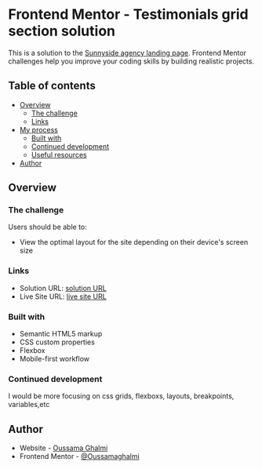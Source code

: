 # Frontend Mentor - Testimonials grid section solution

This is a solution to the [Sunnyside agency landing page](https://www.frontendmentor.io/challenges/sunnyside-agency-landing-page-7yVs3B6ef). Frontend Mentor challenges help you improve your coding skills by building realistic projects.

## Table of contents

- [Overview](#overview)
  - [The challenge](#the-challenge)
  - [Links](#links)
- [My process](#my-process)
  - [Built with](#built-with)
  - [Continued development](#continued-development)
  - [Useful resources](#useful-resources)
- [Author](#author)

## Overview

### The challenge

Users should be able to:

- View the optimal layout for the site depending on their device's screen size

### Links

- Solution URL: [solution URL](https://github.com/Oussamaghalmi/Sunnyside-agency-landing-page)
- Live Site URL: [live site URL](https://Sunnyside-agency-landing-page-by-Oussama-ghalmi.netlify.app/)

### Built with

- Semantic HTML5 markup
- CSS custom properties
- Flexbox
- Mobile-first workflow

### Continued development

I would be more focusing on css grids, flexboxs, layouts, breakpoints, variables,etc

## Author

- Website - [Oussama Ghalmi](https://github.com/Oussamaghalmi)
- Frontend Mentor - [@Oussamaghalmi](https://www.frontendmentor.io/profile/Oussamaghalmi)
